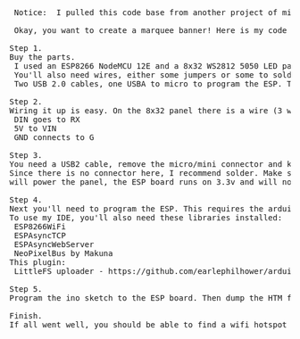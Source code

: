 <pre>
 Notice:  I pulled this code base from another project of mine, this code works, although I didn't optimize it, there could be cleanup of old code to do yet.
 
 Okay, you want to create a marquee banner! Here is my code for a Wifi router like config page for your custom banner.

Step 1.
Buy the parts.
 I used an ESP8266 NodeMCU 12E and a 8x32 WS2812 5050 LED panel.
 You'll also need wires, either some jumpers or some to solder on.
 Two USB 2.0 cables, one USBA to micro to program the ESP. The other can be an old broken cable, as long as the USBA end is fine.

Step 2.
Wiring it up is easy. On the 8x32 panel there is a wire (3 wires) labeled DIN, GND and 5V.  These can connect via a female-female jumper wires to the ESP board.
 DIN goes to RX
 5V to VIN
 GND connects to G

Step 3.
You need a USB2 cable, remove the micro/mini connector and keep the USBA part. The red and black wires connect to the red and black ones on the middle of the panel.
Since there is no connector here, I recommend solder. Make sure to isolate the other two unused wires so they don't short on anything, tape or hot glue. This cable
will power the panel, the ESP board runs on 3.3v and will not power the 5050 panel.

Step 4.
Next you'll need to program the ESP. This requires the arduino IDE from arduino.cc, get the latest version.
To use my IDE, you'll also need these libraries installed:
 ESP8266WiFi
 ESPAsyncTCP
 ESPAsyncWebServer
 NeoPixelBus by Makuna
This plugin:
 LittleFS uploader - https://github.com/earlephilhower/arduino-littlefs-upload

Step 5.
Program the ino sketch to the ESP board. Then dump the HTM files via the litteFS uploader.

Finish.
If all went well, you should be able to find a wifi hotspot called "WiFi Banner". The default password is "ChangeMe". Connect to the hotspot, then in your browser visit http://192.168.4.1

</pre>
